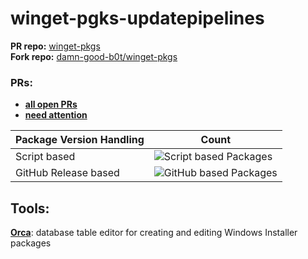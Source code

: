 # winget-pgks-updatepipelines
**PR repo:** [winget-pkgs](https://github.com/microsoft/winget-pkgs.git)  
**Fork repo:** [damn-good-b0t/winget-pkgs](https://github.com/damn-good-b0t/winget-pkgs)

### PRs:
- [**all open PRs**](https://github.com/microsoft/winget-pkgs/pulls/damn-good-b0t)
- [**need attention**](https://github.com/microsoft/winget-pkgs/pulls?q=is%3Aopen+is%3Apr+author%3Adamn-good-b0t+-label%3AAzure-Pipeline-Passed+)

| Package Version Handling| Count|
|----------------------------|---------------------------------------------------------------|
| Script based     | ![Script based Packages](https://img.shields.io/badge/ScriptPackages-28-green) |
| GitHub Release based     | ![GitHub based Packages](https://img.shields.io/badge/GithubPackages-387-blue) |


## Tools:
**[Orca](https://learn.microsoft.com/de-de/windows/win32/msi/orca-exe)**: database table editor for creating and editing Windows Installer packages
